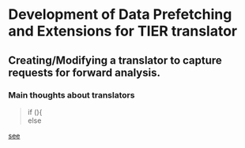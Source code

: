 # Development of Data Prefetching and Extensions for TIER translator #
## Creating/Modifying a translator to capture requests for forward analysis. ##
### Main thoughts about translators ###
>if (){  
>   else  
   
  [see](google.com)

